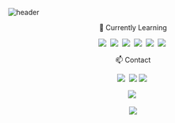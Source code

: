 ![header](https://capsule-render.vercel.app/api?type=wave&color=auto&height=290&section=header&text=Jihun&fontSize=95&animation=twinkling)

<p align="center"> 🌱 Currently Learning </p>
<p align="center">
<p align="center">
  <img src="https://img.shields.io/badge/HTML-E34F26?style=flat-square&logo=HTML5&logoColor=white"/></a>&nbsp  
  <img src="https://img.shields.io/badge/CSS-1572B6?style=flat-square&logo=css3&logoColor=white"/></a>&nbsp  
  <img src="https://img.shields.io/badge/Javascript-ffb13b?style=flat-square&logo=javascript&logoColor=white"/></a>&nbsp 
  <img src="https://img.shields.io/badge/Typescript-3178c6?style=flat-square&logo=Typescript&logoColor=white"/></a>&nbsp 
  <img src="https://img.shields.io/badge/React-61dafb?style=flat-square&logo=React&logoColor=white"/></a>&nbsp 
  <img src="https://img.shields.io/badge/Git-F05032?style=flat-square&logo=Git&logoColor=white"/></a>&nbsp



<p align="center"> 📫  Contact </p>
<p align="center">
<a href="https://velog.io/@zeebeck"><img src="https://img.shields.io/badge/Tech%20Blog-11B48A?style=flat-square&logo=Vimeo&logoColor=white&link=https://velog.io/@zeebeck"/></a>&nbsp
<a href="mailto:jihunkim101112@gmail.com"><img src="https://img.shields.io/badge/Gmail-d14836?style=flat-square&logo=Gmail&logoColor=white&link=jihunkim101112@gmail.com"/></a>
<a href="https://zeebeck.github.io/"><img src="https://img.shields.io/badge/ghpages-181717?style=flat-square&logo=Github&logoColor=white&link=https://zeebeck.github.io/"/></a>&nbsp

</p>
<p align="center">
<img src="https://github-readme-stats.vercel.app/api?username=zeebeck&show_icons=true"/></a>&nbsp
</p>
<div align=center>
<a href="https://hits.seeyoufarm.com"><img src="https://hits.seeyoufarm.com/api/count/incr/badge.svg?url=https%3A%2F%2Fgithub.com%2Fzeebeck&count_bg=%2332399C&title_bg=%23BEA2A2&icon=&icon_color=%23E7E7E7&title=hits&edge_flat=false"/></a>            
</div>
